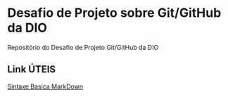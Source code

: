 # Desafio de Projeto sobre Git/GitHub da DIO
Repositório do Desafio de Projeto Git/GitHub da DIO

## Link ÚTEIS
[Sintaxe Basica MarkDown](https://www.markdownguide.org/basic-syntax/)
